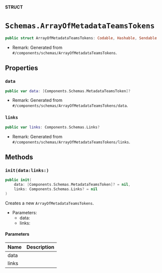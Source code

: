 **STRUCT**

# `Schemas.ArrayOfMetadataTeamsTokens`

```swift
public struct ArrayOfMetadataTeamsTokens: Codable, Hashable, Sendable
```

- Remark: Generated from `#/components/schemas/ArrayOfMetadataTeamsTokens`.

## Properties
### `data`

```swift
public var data: [Components.Schemas.MetadataTeamsToken]?
```

- Remark: Generated from `#/components/schemas/ArrayOfMetadataTeamsTokens/data`.

### `links`

```swift
public var links: Components.Schemas.Links?
```

- Remark: Generated from `#/components/schemas/ArrayOfMetadataTeamsTokens/links`.

## Methods
### `init(data:links:)`

```swift
public init(
    data: [Components.Schemas.MetadataTeamsToken]? = nil,
    links: Components.Schemas.Links? = nil
)
```

Creates a new `ArrayOfMetadataTeamsTokens`.

- Parameters:
  - data:
  - links:

#### Parameters

| Name | Description |
| ---- | ----------- |
| data |  |
| links |  |